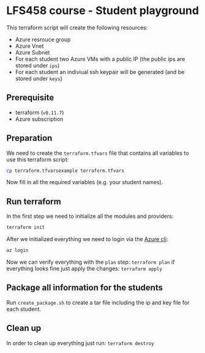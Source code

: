 # LFS458 course - Student playground

This terraform script will create the following resources:

- Azure resrouce group
- Azure Vnet
- Azure Subnet
- For each student two Azure VMs with a public IP (the public ips are stored under `ips`)
- For each student an indiviual ssh keypair will be generated (and be stored under `keys`)

## Prerequisite

- terraform (`v0.11.7`)
- Azure subscription

## Preparation

We need to create the `terraform.tfvars` file that contains all variables to use this terraform script:

```bash
cp terraform.tfvarsexample terraform.tfvars
```

Now fill in all the required variables (e.g. your student names).

## Run terraform

In the first step we need to initialize all the modules and providers:

```bash
terraform init
```

After we initialized everything we need to login via the [Azure cli](https://docs.microsoft.com/de-de/cli/azure/install-azure-cli?view=azure-cli-latest):

```bash
az login
```

Now we can verify everything with the `plan` step: `terraform plan` if everything looks fine just apply the changes: `terraform apply`

## Package all information for the students

Run `create_package.sh` to create a tar file including the ip and key file for each student.

## Clean up

In order to clean up everything just run: `terraform destroy`
